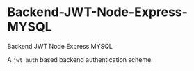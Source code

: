 # Backend-JWT-Node-Express-MYSQL
Backend JWT Node Express MYSQL

A `jwt auth` based backend authentication scheme
